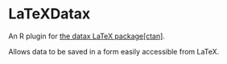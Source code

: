 # LaTeXDatax

An R plugin for [the datax LaTeX package[ctan]](https://ctan.org/tex-archive/macros/latex/contrib/datax).

Allows data to be saved in a form easily accessible from LaTeX.
